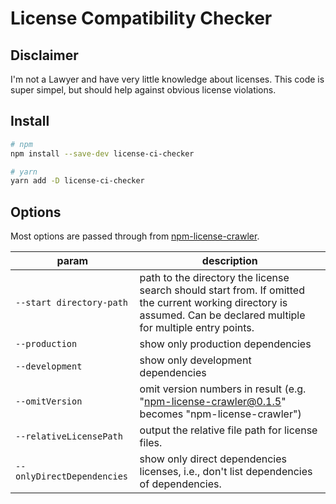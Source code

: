 # License Compatibility Checker

## Disclaimer

I'm not a Lawyer and have very little knowledge about licenses. This code is super simpel, but should help against obvious license violations.

## Install

```bash
# npm
npm install --save-dev license-ci-checker

# yarn
yarn add -D license-ci-checker
```

## Options

Most options are passed through from [npm-license-crawler](https://github.com/mwittig/npm-license-crawler).

| param                      | description                                                                                                                                                          |
| -------------------------- | -------------------------------------------------------------------------------------------------------------------------------------------------------------------- |
| `--start directory-path`   | path to the directory the license search should start from. If omitted the current working directory is assumed. Can be declared multiple for multiple entry points. |
| `--production`             | show only production dependencies                                                                                                                                    |
| `--development`            | show only development dependencies                                                                                                                                   |
| `--omitVersion`            | omit version numbers in result (e.g. "npm-license-crawler@0.1.5" becomes "npm-license-crawler")                                                                      |
| `--relativeLicensePath`    | output the relative file path for license files.                                                                                                                     |
| `--onlyDirectDependencies` | show only direct dependencies licenses, i.e., don't list dependencies of dependencies.                                                                               |
